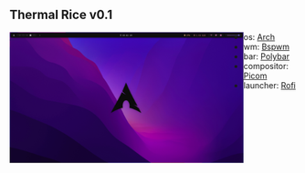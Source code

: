 ## Thermal Rice v0.1
<img src="img/arch.png" align="left" width="410">

- os: [Arch](https://archlinux.org/)
- wm: [Bspwm](https://github.com/baskerville/bspwm)
- bar: [Polybar](https://github.com/polybar/polybar)
- compositor: [Picom](https://github.com/yshui/picom)
- launcher: [Rofi](https://github.com/davatorium/rofi)
